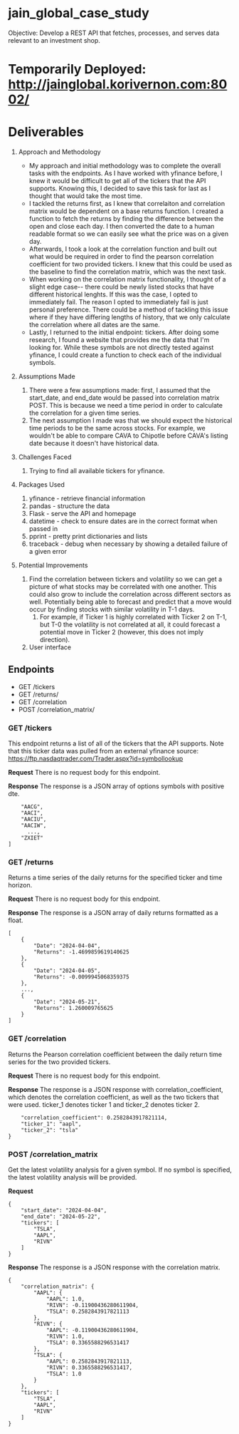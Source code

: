 # jain_global_case_study
Objective: Develop a REST API that fetches, processes, and serves data relevant to an investment shop.

# Temporarily Deployed: http://jainglobal.korivernon.com:8002/

# Deliverables

1. Approach and Methodology
   - My approach and initial methodology was to complete the overall tasks with the endpoints. As I have worked with yfinance before, I knew it would be difficult to get all of the tickers that the API supports. Knowing this, I decided to save this task for last as I thought that would take the most time.
   -  I tackled the returns first, as I knew that correlaiton and correlation matrix would be dependent on a base returns function. I created a function to fetch the returns by finding the difference between the open and close each day. I then converted the date to a human readable format so we can easily see what the price was on a given day. 
   -  Afterwards, I took a look at the correlation function and built out what would be required in order to find the pearson correlation coefficient for two provided tickers. I knew that this could be used as the baseline to find the correlation matrix, which was the next task. 
   -  When working on the correlation matrix functionality, I thought of a slight edge case-- there could be newly listed stocks that have different historical lenghts. If this was the case, I opted to immediately fail. The reason I opted to immediately fail is just personal preference. There could be a method of tackling this issue where if they have differing lengths of history, that we only calculate the correlation where all dates are the same.
   -  Lastly, I returned to the initial endpoint: tickers. After doing some research, I found a website that provides me the data that I'm looking for. While these symbols are not directly tested against yfinance, I could create a function to check each of the individual symbols. 


2. Assumptions Made
   1. There were a few assumptions made: first, I assumed that the start_date, and end_date would be passed into correlation matrix POST. This is because we need a time period in order to calculate the correlation for a given time series. 
   2. The next assumption I made was that we should expect the historical time periods to be the same across stocks. For example, we wouldn't be able to compare CAVA to Chipotle before CAVA's listing date because it doesn't have historical data. 


3. Challenges Faced
   1. Trying to find all available tickers for yfinance.


4. Packages Used
   1. yfinance - retrieve financial information
   2. pandas - structure the data
   3. Flask - serve the API and homepage
   4. datetime - check to ensure dates are in the correct format when passed in
   5. pprint - pretty print dictionaries and lists
   6. traceback - debug when necessary by showing a detailed failure of a given error


6. Potential Improvements
   1. Find the correlation between tickers and volatility so we can get a picture of what stocks may be correlated with one another. This could also grow to include the correlation across different sectors as well. Potentially being able to forecast and predict that a move would occur by finding stocks with similar volatility in T-1 days.
      1. For example, if Ticker 1 is highly correlated with Ticker 2 on T-1, but T-0 the volatility is not correlated at all, it could forecast a potential move in Ticker 2 (however, this does not imply direction).
   2. User interface

## Endpoints
-  GET /tickers
-  GET /returns/
-  GET /correlation
-  POST /correlation_matrix/

### GET /tickers
This endpoint returns a list of all of the tickers that the API supports. Note that this ticker data was pulled from an external yfinance source: https://ftp.nasdaqtrader.com/Trader.aspx?id=symbollookup

**Request**
There is no request body for this endpoint.

**Response**
The response is a JSON array of options symbols with positive dte.

``` [
    "AACG",
    "AACI",
    "AACIU",
    "AACIW",
      ...,
    "ZXIET"
]
```
### GET /returns
Returns a time series of the daily returns for the specified ticker and time horizon.

**Request**
There is no request body for this endpoint.

**Response**
The response is a JSON array of daily returns formatted as a float.

```commandline
[
    {
        "Date": "2024-04-04",
        "Returns": -1.4699859619140625
    },
    {
        "Date": "2024-04-05",
        "Returns": -0.0099945068359375
    },
    ...,
    {
        "Date": "2024-05-21",
        "Returns": 1.260009765625
    }
]
```
### GET /correlation
Returns the Pearson correlation coefficient between the daily return time series for the two provided tickers.

**Request**
There is no request body for this endpoint.

**Response**
The response is a JSON response with correlation_coefficient, which denotes the correlation coefficient, as well as the two tickers that were used. ticker_1 denotes ticker 1 and ticker_2 denotes ticker 2.

``` {
    "correlation_coefficient": 0.2582843917821114,
    "ticker_1": "aapl",
    "ticker_2": "tsla"
}
```
### POST /correlation_matrix
Get the latest volatility analysis for a given symbol. If no symbol is specified, the latest volatility analysis will be provided.

**Request**
```commandline
{
    "start_date": "2024-04-04",
    "end_date": "2024-05-22",
    "tickers": [
        "TSLA",
        "AAPL",
        "RIVN"
    ]
}
```
**Response**
The response is a JSON response with the correlation matrix.
```commandline
{
    "correlation_matrix": {
        "AAPL": {
            "AAPL": 1.0,
            "RIVN": -0.11900436280611904,
            "TSLA": 0.2582843917821113
        },
        "RIVN": {
            "AAPL": -0.11900436280611904,
            "RIVN": 1.0,
            "TSLA": 0.3365588296531417
        },
        "TSLA": {
            "AAPL": 0.2582843917821113,
            "RIVN": 0.3365588296531417,
            "TSLA": 1.0
        }
    },
    "tickers": [
        "TSLA",
        "AAPL",
        "RIVN"
    ]
}
```